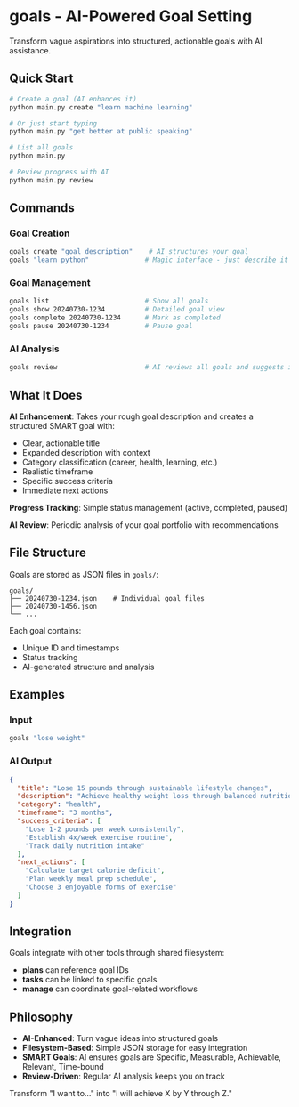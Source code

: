# goals - AI-Powered Goal Setting

Transform vague aspirations into structured, actionable goals with AI assistance.

## Quick Start

```bash
# Create a goal (AI enhances it)
python main.py create "learn machine learning"

# Or just start typing
python main.py "get better at public speaking"

# List all goals
python main.py

# Review progress with AI
python main.py review
```

## Commands

### Goal Creation
```bash
goals create "goal description"    # AI structures your goal
goals "learn python"              # Magic interface - just describe it
```

### Goal Management
```bash
goals list                        # Show all goals
goals show 20240730-1234          # Detailed goal view
goals complete 20240730-1234      # Mark as completed
goals pause 20240730-1234         # Pause goal
```

### AI Analysis
```bash
goals review                      # AI reviews all goals and suggests improvements
```

## What It Does

**AI Enhancement**: Takes your rough goal description and creates a structured SMART goal with:
- Clear, actionable title
- Expanded description with context
- Category classification (career, health, learning, etc.)
- Realistic timeframe
- Specific success criteria
- Immediate next actions

**Progress Tracking**: Simple status management (active, completed, paused)

**AI Review**: Periodic analysis of your goal portfolio with recommendations

## File Structure

Goals are stored as JSON files in `goals/`:
```
goals/
├── 20240730-1234.json    # Individual goal files
├── 20240730-1456.json
└── ...
```

Each goal contains:
- Unique ID and timestamps
- Status tracking
- AI-generated structure and analysis

## Examples

### Input
```bash
goals "lose weight"
```

### AI Output
```json
{
  "title": "Lose 15 pounds through sustainable lifestyle changes",
  "description": "Achieve healthy weight loss through balanced nutrition and regular exercise",
  "category": "health",
  "timeframe": "3 months",
  "success_criteria": [
    "Lose 1-2 pounds per week consistently",
    "Establish 4x/week exercise routine",
    "Track daily nutrition intake"
  ],
  "next_actions": [
    "Calculate target calorie deficit",
    "Plan weekly meal prep schedule",
    "Choose 3 enjoyable forms of exercise"
  ]
}
```

## Integration

Goals integrate with other tools through shared filesystem:
- **plans** can reference goal IDs
- **tasks** can be linked to specific goals
- **manage** can coordinate goal-related workflows

## Philosophy

- **AI-Enhanced**: Turn vague ideas into structured goals
- **Filesystem-Based**: Simple JSON storage for easy integration
- **SMART Goals**: AI ensures goals are Specific, Measurable, Achievable, Relevant, Time-bound
- **Review-Driven**: Regular AI analysis keeps you on track

Transform "I want to..." into "I will achieve X by Y through Z."
